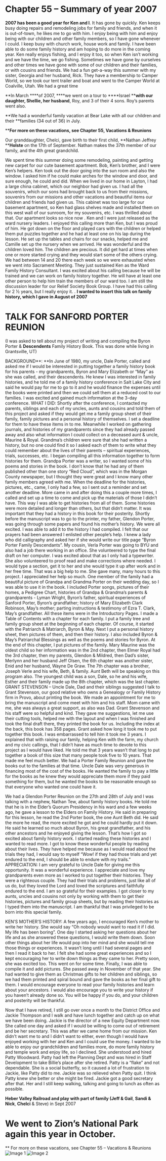# Chapter 55 – Summary of year 2007
**2007 has been a good year for Ken and I**.  It has gone by quickly.    Ken keeps busy doing repairs and remodeling jobs for family and friends, and when it is out-of-town, he likes me to go with him.  I enjoy being with him and enjoy being with our children and other family members, so I have gone whenever I could.  I keep busy with church work, house work and family.  I have been able to do some family history and am hoping to do more in the coming year.  Ken really enjoys fishing, and I enjoy it too, so when Ken isn’t working and we have the time, we go fishing.  Sometimes we have gone by ourselves and other times we have gone with some of our children and their families, or with cousins and friends.  We had a fun get-a-way this summer with my sister, Georgia and her husband, Rick.  They have a membership to Camper World, so we took our tent trailer and boat and went to the Camper World at Coalville, Utah.  We had a great time

**In March ****of 2007, ****we went on a tour to ****Israel ****with our daughter, Shellie, her husband**, Roy, and 3 of their 4 sons. Roy’s parents went also.

**We had a wonderful family vacation at Bear Lake with all our children and their **families (34 out of 36) in July.

****For more on these vacations, see Chapter 55, Vacations & Reunions**

Our granddaughter, Chelci, gave birth to their first child, **Nathan Jeffrey ****Holste** on the 17th of September.  Nathan makes the 37th member of our family, and the 4th great grandchild.

We spent time this summer doing some remodeling, painting and getting new carpet for our cute basement apartment.  Bob, Ken’s brother, and I were Ken’s helpers.  Ken took out the door going into the sun room and also the window.  I asked him if he could make arches for the window and door, and sure enough, he could and did.  When we lived in our home in Layton, I had a large china cabinet, which our neighbor had given us.  I had all the souvenirs, which our sons had brought back to us from their missions, souvenirs from our missions and other vacations and beautiful items our children and friends had given us.  This cabinet was too large for our basement apartment, so Ken had glass shelves made and installed them on this west wall of our sunroom, for my souvenirs, etc.  I was thrilled about that.  Our apartment looks so nice now
.
Ken and I were just released as the ward nursery leaders.  I enjoyed this calling more than Ken, but I was proud of him.  He got down on the floor and played cars with the children or helped them put puzzles together and he had at least one on his lap during the lesson.  He set up the tables and chairs for our snacks, helped me and Camille set up the nursery when we arrived.  He was wonderful and the children loved him.  The children are precious.  It did get hard at times when one or more started crying and they would start some of the others crying.  We had between 14 and 20 there each week so we were exhausted when we went into Sacrament Meeting.  They just sustained Ken as the Ward Family History Consultant.  I was excited about his calling because he will be trained and we can work on family history together.  He will have at least one other person to help him train the members of our ward too.  I am still the discussion leader for our Relief Society Book Group.  I have had this calling for 2 ½ years, but I really enjoy it.
.
**I wanted to insert this talk on family history, which I gave in August of 2007**

# TALK FOR SANFORD PORTER REUNION
(I was asked to tell about my project of writing and compiling the Byron Porter & **Descendents** Family History Book.  This was done while living in Grantsville, UT)

BACKGROUND**:  **In June of 1980, my uncle, Dale Porter, called and asked me if I would be interested in putting together a family history book for his parents - my grandparents, Byron and Mary Elizabeth or “May” as she was called, and their descendents.  He knew I was interested in family histories, and he told me of a family history conference in Salt Lake City and said he would pay for me to go to it and he would finance the expenses until the books were printed and then we could sell them at a reduced cost to our families.  I was excited and gained much information at the 3-day conference.
WHAT I DID:  Shortly after the conference, I contacted my parents, siblings and each of my uncles, aunts and cousins and told them of this project and asked if they would get me a family group sheet of their family, family pictures and a personal history of themselves.   I set a deadline for them to have these items in to me.  Meanwhile I worked on gathering journals, and histories of my grandparents since they had already passed away and also what information I could collect on a deceased aunt & uncle, Maurine & Royal.  Grandma’s children were sure that she had written a history, but no one could find it so I asked each of them to write what they could remember about the lives of their parents – spiritual experiences, trials, successes, etc.  I began compiling all this information together to form histories for them.    Grandpa Porter was a writer, so I wanted some of his poems and stories in the book.   I don’t know that he had any of them published other than one story “Red Cloud”, which was in the Morgan County newspaper, but I thought they were great and I know many other family members agreed with me.  When the deadline for the histories, pictures, etc., came, I only had a few, so I sent out a reminder and set another deadline.  More came in and after doing this a couple more times, I called and set up a time to come and pick up the materials of those I didn’t have.  This way I was able to get histories from all of them.  Some histories were more detailed and longer than others, but that didn’t matter.  It was important that they had a history in this book for their posterity.   Shortly before the manuscript was to go to the printer, my father, Glendon Porter, was going through some papers and found his mother’s history.   We were all excited.  I was able to add it to the history I had compiled.  I felt that our prayers had been answered
I enlisted other people’s help.  I knew a lady who did calligraphy and asked her if she would write our title page “Byron Porter Family Descendants”.   My cousin, Verla Porter was going to BYU and also had a job there working in an office.  She volunteered to type the final draft on her computer.  I was excited about that as I only had a typewriter.  She also volunteered to proof read and make corrections where needed.  I would type a section, get it to her and she would type it up after work and in her free time. That was a big help to me.  She gave many, many hours to this project.  I appreciated her help so much.
One member of the family had a beautiful picture of Grandpa and Grandma Porter on their wedding day, so I was able to use it in the book.  I included Porter songs, pictures of their homes, a Pedigree Chart, histories of Grandpa & Grandma’s parents & grandparents - Lyman Wright, Byron’s father, spiritual experiences of Sanford Porter, Byron’s grandfather; history of Mary Elizabeth Clark Robinson, May’s mother; parting instructions & testimony of Ezra T. Clark, May’s grandfather.  All these items were in the Introductory Pages.  I made a Table of Contents with a chapter for each family.
I put a family tree and family group sheet at the beginning of each chapter.  Of course, it started with the Patriarch & Matriarch, Byron & May.  Next I put a personal history sheet, then pictures of them, and then their history.  I also included Byron & May’s Patriarchal Blessings as well as the poems and stories for Byron.  At the end of this chapter, I put pictures of the family.
Mary Maurine was the oldest child so her information was in the 2nd chapter, then Elmer Royal had the 3rd chapter, then my parents, Glendon & Mildred, then Dad’s sister, Merlynn and her husband Jeff Olsen, the 6th chapter was another sister, Enid and her husband, Wayne De Graw. The 7th chapter was a brother, Joseph Verle and his wife, Beth, & family.  Aunt Beth will be speaking on this program also.  The youngest child was a son, Dale, so he and his wife, Esther and their family made up the 8th chapter, which was the last chapter.
GRANT STEVENSON – Uncle Dale, Dad and their siblings suggested I talk to Grant Stevenson, our good relative who owns a Genealogy or Family History firm in Provo, about printing the book.  We made an appointment for me to bring the manuscript and come meet with him and his staff.  Mom came with me, she was always a great support, as also was Dad.  Grant Stevenson and his staff were so helpful and kind.  They gave me suggestions, let me use their cutting tools, helped me with the layout and when I was finished and took the final draft there, they printed the book for us.
Including the index at the back, this book has 358 pages.
Grant asked how long it took me to put together this book.  I was embarrassed to tell him it took me 3 years.  I explained that with raising our family, helping Ken with the farm, my church and my civic callings, that I didn’t have as much time to devote to this project as I would have liked.  He told me that 3 years wasn’t that long to put together a book of this size that many people took five to 10 years.  That made me feel much better.
We had a Porter Family Reunion and gave the books out to the families at that time.  Uncle Dale was very generous in financing most of the cost of the books.  He wanted the family to pay a little for the books as he knew they would appreciate them more if they paid something for them, but he wanted the books to be reasonable enough so that everyone who wanted one could have it.

We had a Glendon Porter Reunion on the 27th and 28th of July and I was talking with a nephew, Nathan Tew, about family history books.  He told me that he is in the Elder’s Quorum Presidency in his ward and a few weeks ago, he gave a lesson to the Elders on Family History.  He said in preparing for this lesson, he read the 2nd Porter book, the one Aunt Beth did.  He said the more he read, the more excited he got and he could hardly put it down.  He said he learned so much about Byron, his great grandfather, and his other ancestors and he enjoyed giving the lesson.  That’s how I got so excited about family history work.   I started reading these histories and I wanted to read more.  I got to know these wonderful people by reading about their lives.  They have helped me because as I would read about the trials they had, I would say to myself “Wow! if they had those trials and yet endured to the end, I should be able to endure with my trails.”
APPRECIATION:  I am very grateful to Uncle Dale for giving me this opportunity.  It was a wonderful experience.  I appreciate and love my grandparents even more as I worked to put together their histories.  They were a righteous couple.  They had their trials and problems, just like all of us do, but they loved the Lord and loved the scriptures and faithfully endured to the end.    I am so grateful for their examples.  I got closer to my aunts, uncles and cousins not only by working with them to get their histories, pictures and family group sheets, but by reading their histories as I typed them into the manuscript.  I am thankful that I was privileged to be born into this special family.

KEN’S MOTHER’S HISTORY:  A few years ago, I encouraged Ken’s mother to write her history.  She would say “Oh nobody would want to read it if I did.  My life has been boring”.  One day I started asking her questions about her life and as she answered these questions, I would write them down.  Soon other things about her life would pop into her mind and she would tell me those things or experiences.  It wasn’t long until I had several pages and then I read it back to her.  I felt she had some great experiences and so I kept encouraging her to write down things as they came to her.  Pretty soon, she was excited too.  This went on for some time.  Finally, I was able to compile it and add pictures.  She passed away in November of that year.  She had wanted to give them as Christmas gifts to her children and siblings, so we had them printed and spiral bound and gave the books as her final gift to them.
I would encourage everyone to read your family histories and learn about your ancestors.  I would also encourage you to write your history if you haven’t already done so.  You will be happy if you do, and your children and posterity will be thankful.

Now that I have retired, I still go over once a month to the District Office and Jackie Thompson and I walk and have lunch together and catch up on what we have been doing.  Jackie is the director of a new Equity Department now.  She called one day and asked if I would be willing to come out of retirement and be her secretary.  This was after we came home from our mission.  Ken didn’t want me to and I didn’t want to either, even though I would have enjoyed working with her and Ken and I could use the money.  I wanted to be able to enjoy our grandchildren and families more, do more family history and temple work and enjoy life, so I declined.  She understood and hired Patty Woodward.  Patty had left the Planning Dept and was hired in Staff Development to take Billie’s place after she retired.  Patty is a “flake” and not dependable.  She is a social butterfly, so it caused a lot of frustration to Jackie, like Patty did to me.  Jackie was so relieved when Patty quit.  I think Patty knew she better or she might be fired.  Jackie got a good secretary after that.  Her and I still keep walking, talking and going to lunch as often as possible.

**Heber Valley Railroad and play with part of family (Jeff & Gail**, **Sandi & Nick**, **Chelci** & Steve) in Sept 2007
# We went to Zion’s National Park again this year in October.
** For more on these vacations, see Chapter 55 – Vacations & Reunions
![Image 1](https://davidbrowning.github.io/history/Maes_life_history/mdout/images/Chapter_55_-_Summary_of_year_2007_img1.jpeg)
![Image 2](https://davidbrowning.github.io/history/Maes_life_history/mdout/images/Chapter_55_-_Summary_of_year_2007_img2.jpeg)